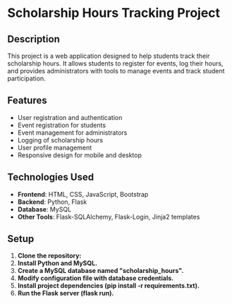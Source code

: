 
# Scholarship Hours Tracking Project

## Description
This project is a web application designed to help students track their scholarship hours. It allows students to register for events, log their hours, and provides administrators with tools to manage events and track student participation.

## Features
- User registration and authentication
- Event registration for students
- Event management for administrators
- Logging of scholarship hours
- User profile management
- Responsive design for mobile and desktop

## Technologies Used
- **Frontend**: HTML, CSS, JavaScript, Bootstrap
- **Backend**: Python, Flask
- **Database**: MySQL
- **Other Tools**: Flask-SQLAlchemy, Flask-Login, Jinja2 templates

## Setup
1. **Clone the repository:**
2. **Install Python and MySQL.**
3. **Create a MySQL database named "scholarship_hours".**
4. **Modify configuration file with database credentials.**
5. **Install project dependencies (pip install -r requirements.txt).**
6. **Run the Flask server (flask run).**
